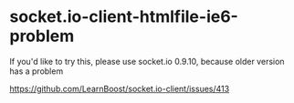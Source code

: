 socket.io-client-htmlfile-ie6-problem
=====================================
If you'd like to try this, please use socket.io 0.9.10, because older version has a problem 

https://github.com/LearnBoost/socket.io-client/issues/413

